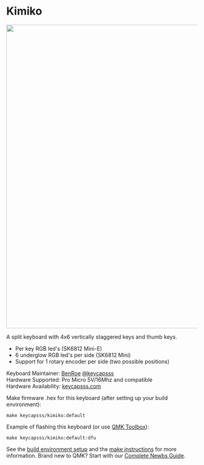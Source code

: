 # Kimiko

<img src="https://keycapsss.com/media/image/7f/88/2b/kimiko-split-keyboard-1.jpg" width="800" />

A split keyboard with 4x6 vertically staggered keys and thumb keys.

- Per key RGB led's (SK6812 Mini-E)
- 6 underglow RGB led's per side (SK6812 Mini)
- Support for 1 rotary encoder per side (two possible positions)

Keyboard Maintainer: [BenRoe](https://github.com/BenRoe/) [@keycapsss](https://twitter.com/keycapsss)  
Hardware Supported: Pro Micro 5V/16Mhz and compatible  
Hardware Availability: [keycapsss.com](https://keycapsss.com)

Make firmware .hex for this keyboard (after setting up your build environment):

    make keycapsss/kimiko:default

Example of flashing this keyboard (or use [QMK Toolbox](https://github.com/qmk/qmk_toolbox)):

    make keycapsss/kimiko:default:dfu

See the [build environment setup](https://docs.qmk.fm/#/getting_started_build_tools) and the [make instructions](https://docs.qmk.fm/#/getting_started_make_guide) for more information. Brand new to QMK? Start with our [Complete Newbs Guide](https://docs.qmk.fm/#/newbs).
